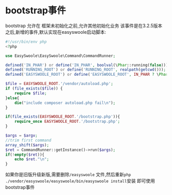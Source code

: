 # bootstrap事件

bootstrap 允许在 框架未初始化之前,允许其他初始化业务
该事件是在3.2.5版本之后,新增的事件,默认实现在easyswoole启动脚本:
````php
#!/usr/bin/env php
<?php

use EasySwoole\EasySwoole\Command\CommandRunner;

defined('IN_PHAR') or define('IN_PHAR', boolval(\Phar::running(false)));
defined('RUNNING_ROOT') or define('RUNNING_ROOT', realpath(getcwd()));
defined('EASYSWOOLE_ROOT') or define('EASYSWOOLE_ROOT', IN_PHAR ? \Phar::running() : realpath(getcwd()));

$file = EASYSWOOLE_ROOT.'/vendor/autoload.php';
if (file_exists($file)) {
    require $file;
}else{
    die("include composer autoload.php fail\n");
}

if(file_exists(EASYSWOOLE_ROOT.'/bootstrap.php')){
    require_once EASYSWOOLE_ROOT.'/bootstrap.php';
}

$args = $argv;
//trim first command
array_shift($args);
$ret = CommandRunner::getInstance()->run($args);
if(!empty($ret)){
    echo $ret."\n";
}
````

如果你是旧版升级新版,需要删除`/easyswoole` 文件,然后重新`php ./vendor/easyswoole/easyswoole/bin/easyswoole install`安装
即可使用bootstrap事件

